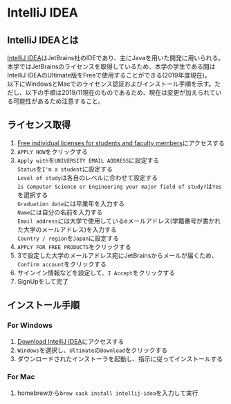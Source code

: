# IntelliJ IDEA

## IntelliJ IDEAとは

[IntelliJ IDEA](https://www.jetbrains.com/idea/)はJetBrains社のIDEであり、主にJavaを用いた開発に用いられる。<br/>
本学ではJetBrainsのライセンスを取得しているため、本学の学生である間はIntelliJ IDEAのUltimate版をFreeで使用することができる(2019年度現在)。<br/>
以下にWindowsとMacでのライセンス認証およびインストール手順を示す。ただし、以下の手順は2019/11現在のものであるため、現在は変更が加えられている可能性があるため注意すること。

## ライセンス取得

1. [Free individual licenses for students and faculty members](https://www.jetbrains.com/student/)にアクセスする
2. `APPLY NOW`をクリックする
3. `Apply with`を`UNIVERSITY EMAIL ADDRESS`に設定する<br/>
`Status`を`I'm a student`に設定する<br/>
`Level of study`は各自のレベルに合わせて設定する<br/>
`Is Computer Science or Engineering your major field of study?`は`Yes`を選択する<br/>
`Graduation date`には卒業年を入力する<br/>
`Name`には自分の名前を入力する<br/>
`Email address`には大学で使用しているeメールアドレス(学籍番号が書かれた大学のメールアドレス)を入力する<br/>
`Country / region`を`Japan`に設定する
4. `APPLY FOR FREE PRODUCTS`をクリックする
5. 3で設定した大学のメールアドレス宛にJetBrainsからメールが届くため、`Confirm account`をクリックする
6. サインイン情報などを設定して、`I Accept`をクリックする
7. SignUpをして完了

## インストール手順

### For Windows

1. [Download IntelliJ IDEA](https://www.jetbrains.com/idea/download/)にアクセスする
2. `Windows`を選択し、`Ultimate`の`Download`をクリックする
3. ダウンロードされたインストーラを起動し、指示に従ってインストールする

### For Mac

1. homebrewから`brew cask install intellij-idea`を入力して実行
